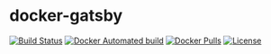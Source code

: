 # docker-gatsby

[![Build Status](https://travis-ci.org/mtlynch/docker-gatsby.svg?branch=master)](https://travis-ci.org/mtlynch/docker-gatsby) [![Docker Automated build](https://img.shields.io/docker/automated/mtlynch/gatsby.svg?maxAge=2592000)](https://hub.docker.com/r/mtlynch/gatsby/) [![Docker Pulls](https://img.shields.io/docker/pulls/mtlynch/gatsby.svg?maxAge=604800)](https://hub.docker.com/r/mtlynch/gatsby/) [![License](http://img.shields.io/:license-mit-blue.svg?style=flat-square)](LICENSE)

